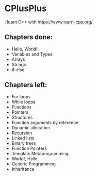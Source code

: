 # CPlusPlus

I learn C++ with https://www.learn-cpp.org/

## Chapters done:
*  Hello, World!
* Variables and Types  
* Arrays
* Strings
* if-else

## Chapters left:
* For loops
* While loops
* Functions
* Pointers
* Structures
* Function arguments by reference
* Dynamic allocation
* Recursion
* Linked lists
* Binary trees
* Function Pointers
* Template Metaprogramming
* World!, Hello
* Generic Programming
* Inheritance 
